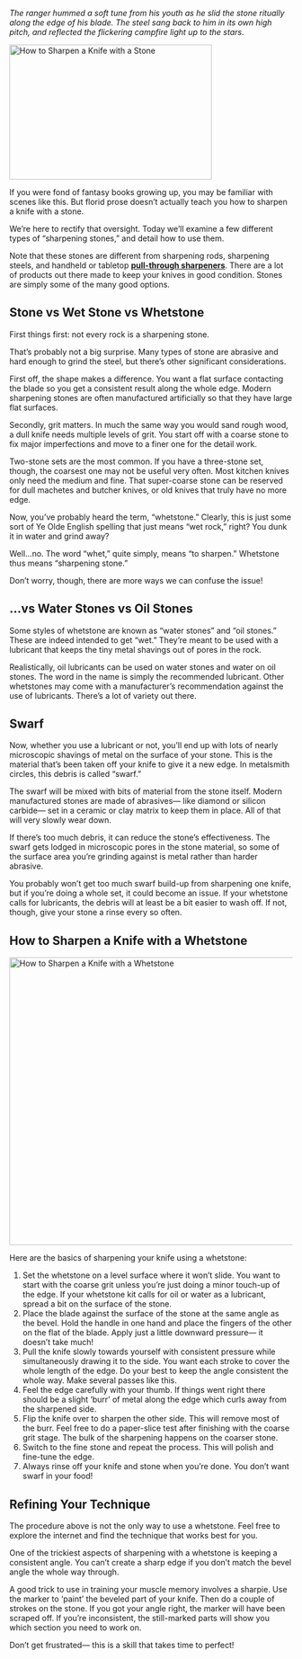 _The ranger hummed a soft tune from his youth as he slid the stone ritually along the edge of his blade. The steel sang back to him in its own high pitch, and reflected the flickering campfire light up to the stars._

<img src="https://cdn.healthykitchen101.com/reviews/images/knife-sharpeners/cl4ozme4e000ejl88078ucubw.jpg" alt="How to Sharpen a Knife with a Stone" width="360" height="240">

If you were fond of fantasy books growing up, you may be familiar with scenes like this. But florid prose doesn’t actually teach you how to sharpen a knife with a stone. 

We’re here to rectify that oversight. Today we’ll examine a few different types of “sharpening stones,” and detail how to use them. 

Note that these stones are different from sharpening rods, sharpening steels, and handheld or tabletop [**pull-through sharpeners**](https://healthykitchen101.com/knife-sharpeners/reviews/best/). There are a lot of products out there made to keep your knives in good condition. Stones are simply some of the many good options.

**Stone vs Wet Stone vs Whetstone**
-----------------------------------

First things first: not every rock is a sharpening stone. 

That’s probably not a big surprise. Many types of stone are abrasive and hard enough to grind the steel, but there’s other significant considerations.

First off, the shape makes a difference. You want a flat surface contacting the blade so you get a consistent result along the whole edge. Modern sharpening stones are often manufactured artificially so that they have large flat surfaces.

Secondly, grit matters. In much the same way you would sand rough wood, a dull knife needs multiple levels of grit. You start off with a coarse stone to fix major imperfections and move to a finer one for the detail work. 

Two-stone sets are the most common. If you have a three-stone set, though, the coarsest one may not be useful very often. Most kitchen knives only need the medium and fine. That super-coarse stone can be reserved for dull machetes and butcher knives, or old knives that truly have no more edge.

Now, you’ve probably heard the term, “whetstone.” Clearly, this is just some sort of Ye Olde English spelling that just means “wet rock,” right? You dunk it in water and grind away?

Well…no. The word “whet,” quite simply, means “to sharpen.” Whetstone thus means “sharpening stone.” 

Don’t worry, though, there are more ways we can confuse the issue! 

**...vs Water Stones vs Oil Stones**
------------------------------------

Some styles of whetstone are known as “water stones” and “oil stones.” These are indeed intended to get “wet.” They’re meant to be used with a lubricant that keeps the tiny metal shavings out of pores in the rock. 

Realistically, oil lubricants can be used on water stones and water on oil stones. The word in the name is simply the recommended lubricant. Other whetstones may come with a manufacturer’s recommendation against the use of lubricants. There’s a lot of variety out there.

**Swarf**
---------

Now, whether you use a lubricant or not, you’ll end up with lots of nearly microscopic shavings of metal on the surface of your stone. This is the material that’s been taken off your knife to give it a new edge. In metalsmith circles, this debris is called “swarf.”

The swarf will be mixed with bits of material from the stone itself. Modern manufactured stones are made of abrasives— like diamond or silicon carbide— set in a ceramic or clay matrix to keep them in place. All of that will very slowly wear down.

If there’s too much debris, it can reduce the stone’s effectiveness. The swarf gets lodged in microscopic pores in the stone material, so some of the surface area you’re grinding against is metal rather than harder abrasive. 

You probably won’t get too much swarf build-up from sharpening one knife, but if you’re doing a whole set, it could become an issue. If your whetstone calls for lubricants, the debris will at least be a bit easier to wash off. If not, though, give your stone a rinse every so often.

**How to Sharpen a Knife with a Whetstone**
-------------------------------------------

<img src="https://cdn.healthykitchen101.com/reviews/images/knife-sharpeners/cl4ozo7zh000fjl886wfl4qae.jpg" alt="How to Sharpen a Knife with a Whetstone" width="768" height="512">

Here are the basics of sharpening your knife using a whetstone:

1.  Set the whetstone on a level surface where it won’t slide. You want to start with the coarse grit unless you’re just doing a minor touch-up of the edge. If your whetstone kit calls for oil or water as a lubricant, spread a bit on the surface of the stone.
2.  Place the blade against the surface of the stone at the same angle as the bevel. Hold the handle in one hand and place the fingers of the other on the flat of the blade. Apply just a little downward pressure— it doesn’t take much!
3.  Pull the knife slowly towards yourself with consistent pressure while simultaneously drawing it to the side. You want each stroke to cover the whole length of the edge. Do your best to keep the angle consistent the whole way. Make several passes like this.
4.  Feel the edge carefully with your thumb. If things went right there should be a slight ‘burr’ of metal along the edge which curls away from the sharpened side. 
5.  Flip the knife over to sharpen the other side. This will remove most of the burr. Feel free to do a paper-slice test after finishing with the coarse grit stage. The bulk of the sharpening happens on the coarser stone.
6.  Switch to the fine stone and repeat the process. This will polish and fine-tune the edge.
7.  Always rinse off your knife and stone when you’re done. You don’t want swarf in your food!

**Refining Your Technique**
---------------------------

The procedure above is not the only way to use a whetstone. Feel free to explore the internet and find the technique that works best for you.

One of the trickiest aspects of sharpening with a whetstone is keeping a consistent angle. You can’t create a sharp edge if you don’t match the bevel angle the whole way through. 

A good trick to use in training your muscle memory involves a sharpie. Use the marker to ‘paint’ the beveled part of your knife. Then do a couple of strokes on the stone. If you got your angle right, the marker will have been scraped off. If you’re inconsistent, the still-marked parts will show you which section you need to work on.

Don’t get frustrated— this is a skill that takes time to perfect!